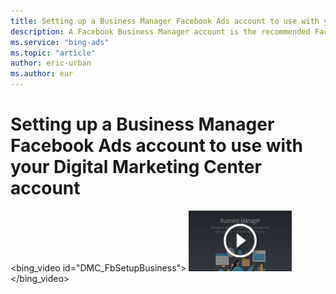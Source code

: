 ```yaml
---
title: Setting up a Business Manager Facebook Ads account to use with your Digital Marketing Center account
description: A Facebook Business Manager account is the recommended Facebook Ads acount type to use with Digital Marketing Center  (English only)
ms.service: "bing-ads"
ms.topic: "article"
author: eric-urban
ms.author: eur
---
```


# Setting up a Business Manager Facebook Ads account to use with your Digital Marketing Center account

<bing_video id="DMC_FbSetupBusiness">
    ![Play video](../images/DMC_VideoThumb_FbBus.png)
  </bing_video>

